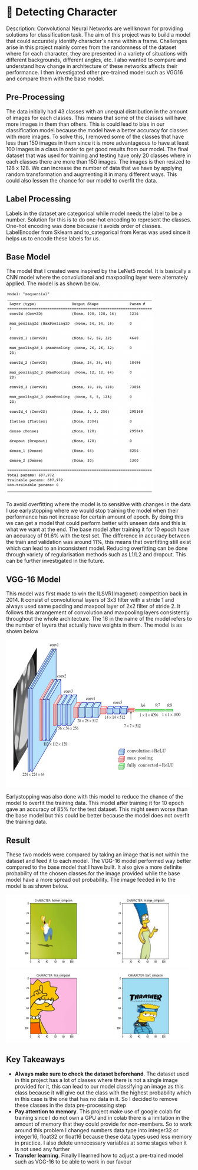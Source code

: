 # 🤖 Detecting Character
Description: Convolutional Neural Networks are well known for providing solutions for classification task. The aim of this project was to build a model that could accurately identify character's name within a frame. Challenges arise in this project mainly comes from the randomness of the dataset where for each character, they are presented in a variety of situations with different backgrounds, different angles, etc. I also wanted to compare and understand how change in architecture of these networks affects their performance. I then investigated other pre-trained model such as VGG16 and compare them with the base model.

## Pre-Processing
The data initially had 43 classes with an unequal distribution in the amount of images for each classes. This means that some of the classes will have more images in them than others. This is could lead to bias in our classification model because the model have a better accuracy for classes with more images. To solve this, I removed some of the classes that have less than 150 images in them since it is more advantageous to have at least 100 images in a class in order to get good results from our model. The final dataset that was used for training and testing have only 20 classes where in each classes there are more than 150 images. The images is then resized to 128 x 128. We can increase the number of data that we have by applying random transformation and augmenting it in many different ways. This could also lessen the chance for our model to overfit the data.

## Label Processing
Labels in the dataset are categorical while model needs the label to be a number. Solution for this is to do one-hot encoding to represent the classes. One-hot encoding was done because it avoids order of classes. LabelEncoder from Sklearn and to_categorical from Keras was used since it helps us to encode these labels for us.

## Base Model
The model that I created were inspired by the LeNet5 model. It is basically a CNN model where the convolutional and maxpooling layer were alternately applied. The model is as shown below.

<img src = "https://github.com/Antonio417/Computer_Vision_and_Machine_Learning_Portfolio/blob/main/Machine%20Learning/Detecting_Character/images/model_summary.png" width=400 height=550>

To avoid overfitting where the model is to sensitive with changes in the data I use earlystopping where we would stop training the model when their performance has not increase for certain amount of epoch. By doing this we can get a model that could perform better with unseen data and this is what we want at the end. The base model after training it for 10 epoch have an accuracy of 91.6% with the test set. The difference in accuracy between the train and validation was around 11%, this means that overfitting still exist which can lead to an inconsistent model. Reducing overfitting can be done through variety of regularisation methods such as L1/L2 and dropout. This can be further investigated in the future.

## VGG-16 Model
This model was first made to win the ILSVR(Imagenet) competition back in 2014. It consist of convolutional layers of 3x3 filter with a stride 1 and always used same padding and maxpool layer of 2x2 filter of stride 2. It follows this arrangement of convolution and maxpooling layers consistently throughout the whole architecture. The 16 in the name of the model refers to the number of layers that actually have weights in them. The model is as shown below

<img src = "https://github.com/Antonio417/Computer_Vision_and_Machine_Learning_Portfolio/blob/main/Machine%20Learning/Detecting_Character/images/vgg16.png" width=700 height=400>

Earlystopping was also done with this model to reduce the chance of the model to overfit the training data. This model after training it for 10 epoch gave an accuracy of 85% for the test dataset. This might seem worse than the base model but this could be better because the model does not overfit the training data.

## Result
These two models were compared by taking an image that is not within the dataset and feed it to each model. The VGG-16 model performed way better compared to the base model that I have built. It also give a more definite probability of the chosen classes for the image provided while the base model have a more spread out probability. The image feeded in to the model is as shown below.

<img src = "https://github.com/Antonio417/Computer_Vision_and_Machine_Learning_Portfolio/blob/main/Machine%20Learning/Detecting_Character/images/prediction_homer.jpeg" width=250 height=200><img src = "https://github.com/Antonio417/Computer_Vision_and_Machine_Learning_Portfolio/blob/main/Machine%20Learning/Detecting_Character/images/prediction_marge.jpeg" width=250 height=200><img src = "https://github.com/Antonio417/Computer_Vision_and_Machine_Learning_Portfolio/blob/main/Machine%20Learning/Detecting_Character/images/prediction_lisa.jpeg" width=250 height=200><img src = "https://github.com/Antonio417/Computer_Vision_and_Machine_Learning_Portfolio/blob/main/Machine%20Learning/Detecting_Character/images/prediction_bart.jpeg" width=250 height=200>

## Key Takeaways 
- **Always make sure to check the dataset beforehand**. The dataset used in this project has a lot of classes where there is not a single image provided for it, this can lead to our model classifying an image as this class because it will give out the class with the highest probability which in this case is the one that has no data in it. So I decided to remove these classes in the data pre-processing step
- **Pay attention to memory**. This project make use of google colab for training since I do not own a GPU and in colab there is a limitation in the amount of memory that they could provide for non-members. So to work around this problem I changed numbers data type into integer32 or integer16, float32 or float16 because these data types used less memory in practice. I also delete unnecessary variables at some stages when it is not used any further
- **Transfer learning**. Finally I learned how to adjust a pre-trained model such as VGG-16 to be able to work in our favour
